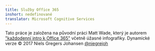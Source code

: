 ```yaml
---
title: Služby Office 365
inshort: nedefinované
translator: Microsoft Cognitive Services
---
```



Tato práce je založena na původní práci Matt Wade, který je autorem ["každodenní intro k Office 365"](http://icansharepoint.com/an-everyday-intro-to-office-365/) včetně úžasné infografiky. Dynamické verze © 2017 Niels Gregers Johansen [@niegrejoh](https://twitter.com/niegrejoh)

